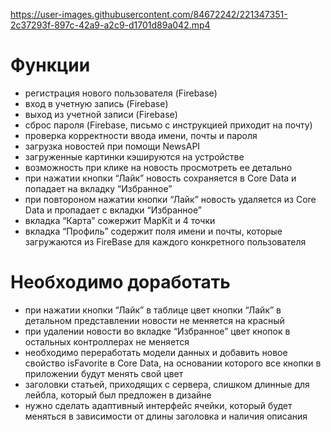 

https://user-images.githubusercontent.com/84672242/221347351-2c37293f-897c-42a9-a2c9-d1701d89a042.mp4

# Функции

- регистрация нового пользователя (Firebase)
- вход в учетную запись (Firebase)
- выход из учетной записи (Firebase)
- сброс пароля (Firebase, письмо с инструкцией приходит на почту)
- проверка корректности ввода имени, почты и пароля
- загрузка новостей при помощи NewsAPI
- загруженные картинки кэшируются на устройстве
- возможность при клике на новость просмотреть ее детально 
- при нажатии кнопки “Лайк” новость сохраняется в Core Data и попадает на вкладку “Избранное”
- при повтороном нажатии кнопки “Лайк” новость удаляется из Core Data и пропадает с вкладки “Избранное”
- вкладка “Карта” сожержит MapKit и 4 точки
- вкладка “Профиль” содержит поля имени и почты, которые загружаются из FireBase для каждого конкретного пользователя

# Необходимо доработать
- при нажатии кнопки “Лайк” в таблице цвет кнопки “Лайк” в детальном представлении новости не меняется на красный
- при удалении новости во вкладке “Избранное” цвет кнопок в остальных контроллерах не меняется 
- необходимо переработать модели данных и добавить новое свойство isFavorite в Core Data, на основании которого все кнопки в приложении будут менять свой цвет
- заголовки статьей, приходящих с сервера, слишком длинные для лейбла, который был предложен в дизайне
- нужно сделать адаптивный интерфейс ячейки, который будет меняться в зависимости от длины заголовка и наличия описания
